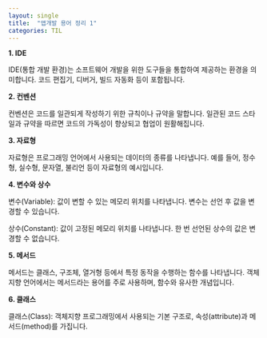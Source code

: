 ```yaml
---
layout: single
title:  "앱개발 용어 정리 1"
categories: TIL
---
```


**1. IDE**

IDE(통합 개발 환경)는 소프트웨어 개발을 위한 도구들을 통합하여 제공하는 환경을 의미합니다. 코드 편집기, 디버거, 빌드 자동화 등이 포함됩니다.

**2. 컨벤션**

컨벤션은 코드를 일관되게 작성하기 위한 규칙이나 규약을 말합니다. 일관된 코드 스타일과 규약을 따르면 코드의 가독성이 향상되고 협업이 원활해집니다.

**3. 자료형**

자료형은 프로그래밍 언어에서 사용되는 데이터의 종류를 나타냅니다. 예를 들어, 정수형, 실수형, 문자열, 불리언 등이 자료형의 예시입니다.

**4. 변수와 상수**

변수(Variable): 값이 변할 수 있는 메모리 위치를 나타냅니다. 변수는 선언 후 값을 변경할 수 있습니다.

상수(Constant): 값이 고정된 메모리 위치를 나타냅니다. 한 번 선언된 상수의 값은 변경할 수 없습니다.

**5. 메서드**

메서드는 클래스, 구조체, 열거형 등에서 특정 동작을 수행하는 함수를 나타냅니다. 객체지향 언어에서는 메서드라는 용어를 주로 사용하며, 함수와 유사한 개념입니다.

**6. 클래스**

클래스(Class): 객체지향 프로그래밍에서 사용되는 기본 구조로, 속성(attribute)과 메서드(method)를 가집니다.
